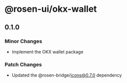# @rosen-ui/okx-wallet

## 0.1.0

### Minor Changes

- Implement the OKX wallet package

### Patch Changes

- Updated the @rosen-bridge/icons@0.7.0 dependency
